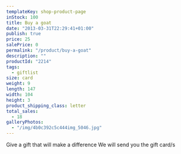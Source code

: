 ```yaml
---
templateKey: shop-product-page
inStock: 100
title: Buy a goat
date: "2013-03-31T22:29:41+01:00"
publish: true
price: 25
salePrice: 0
permalink: "/product/buy-a-goat"
description: ""
productId: "2214"
tags:
  - giftlist
size: card
weight: 9
length: 147
width: 104
height: 3
product_shipping_class: letter
total_sales:
  - 18
galleryPhotos:
  - "/img/4b0c392c5c444img_5046.jpg"
---
```


Give a gift that will make a difference We will send you the gift card/s
